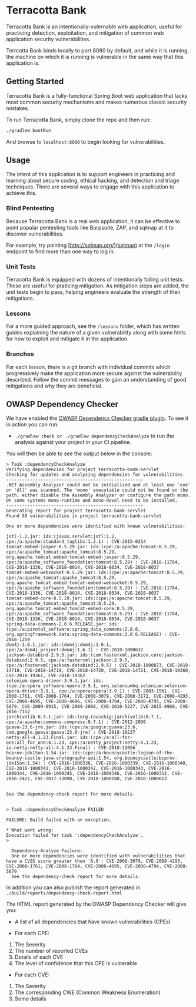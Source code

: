 # Terracotta Bank

Terracotta Bank is an intentionally-vulernable web application, useful for practicing detection, exploitation, and mitigation of common web application security vulnerabilities.

Terrcotta Bank binds locally to port 8080 by default, and while it is running, the machine on which it is running is vulnerable in the same way that this application is.

## Getting Started

Terracotta Bank is a fully-functional Spring Boot web application that lacks most common security mechanisms and makes numerous classic security mistakes.
 
To run Terracotta Bank, simply clone the repo and then run:

```bash
./gradlew bootRun
```

And browse to `localhost:8080` to begin looking for vulnerabilities.

## Usage

The intent of this application is to support engineers in practicing and learning about secure coding, ethical hacking, and detection and triage techniques. There are several ways to engage with this application to achieve this.

### Blind Pentesting

Because Terracotta Bank is a real web application, it can be effective to point popular pentesting tools like Burpsuite, ZAP, and sqlmap at it to discover vulnerabilities.

For example, try pointing [http://sqlmap.org/](sqlmap) at the `/login` endpoint to find more than one way to log in.

### Unit Tests

Terracotta Bank is equipped with dozens of intentionally failing unit tests. These are useful for praticing mitigation. As mitigation steps are added, the unit tests begin to pass, helping engineers evaluate the strength of their mitigations.

### Lessons

For a more guided approach, see the `/lessons` folder, which has written guides explaining the nature of a given vulnerability along with some hints for how to exploit and mitigate it in the application.
 
### Branches

For each lesson, there is a git branch with individual commits which progressively make the application more secure against the vulnerability described. Follow the commit messages to gain an understanding of good mitigations and why they are beneficial.

## OWASP Dependency Checker

We have enabled the [OWASP Dependencx Checker gradle plugin](https://jeremylong.github.io/DependencyCheck/dependency-check-gradle/index.html).
To see it in action you can run:

* `./gradlew check or ./gradlew dependencyCheckAnalyze` to run the analysis against your project in your CI pipeline.

You will then be able to see the output below in the console:

```
> Task :dependencyCheckAnalyze
Verifying dependencies for project terracotta-bank-servlet
Checking for updates and analyzing dependencies for vulnerabilities
----------------------------------------------------
.NET Assembly Analyzer could not be initialized and at least one 'exe' or 'dll' was scanned. The 'mono' executable could not be found on the path; either disable the Assembly Analyzer or configure the path mono. On some systems mono-runtime and mono-devel need to be installed.
----------------------------------------------------
Generating report for project terracotta-bank-servlet
Found 59 vulnerabilities in project terracotta-bank-servlet

One or more dependencies were identified with known vulnerabilities:

jstl-1.2.jar: ids:(javax.servlet:jstl:1.2, cpe:/a:apache:standard_taglibs:1.2.1) : CVE-2015-0254
tomcat-embed-jasper-8.5.29.jar: ids:(cpe:/a:apache:tomcat:8.5.29, cpe:/a:apache_tomcat:apache_tomcat:8.5.29, org.apache.tomcat.embed:tomcat-embed-jasper:8.5.29, cpe:/a:apache_software_foundation:tomcat:8.5.29) : CVE-2018-11784, CVE-2018-1336, CVE-2018-8014, CVE-2018-8034, CVE-2018-8037
tomcat-embed-websocket-8.5.29.jar: ids:(cpe:/a:apache:tomcat:8.5.29, cpe:/a:apache_tomcat:apache_tomcat:8.5.29, org.apache.tomcat.embed:tomcat-embed-websocket:8.5.29, cpe:/a:apache_software_foundation:tomcat:8.5.29) : CVE-2018-11784, CVE-2018-1336, CVE-2018-8014, CVE-2018-8034, CVE-2018-8037
tomcat-embed-core-8.5.29.jar: ids:(cpe:/a:apache:tomcat:8.5.29, cpe:/a:apache_tomcat:apache_tomcat:8.5.29, org.apache.tomcat.embed:tomcat-embed-core:8.5.29, cpe:/a:apache_software_foundation:tomcat:8.5.29) : CVE-2018-11784, CVE-2018-1336, CVE-2018-8014, CVE-2018-8034, CVE-2018-8037
spring-data-commons-2.0.6.RELEASE.jar: ids:(cpe:/a:pivotal_software:spring_data_commons:2.0.6, org.springframework.data:spring-data-commons:2.0.6.RELEASE) : CVE-2018-1259
dom4j-1.6.1.jar: ids:(dom4j:dom4j:1.6.1, cpe:/a:dom4j_project:dom4j:1.6.1) : CVE-2018-1000632
jackson-databind-2.9.5.jar: ids:(com.fasterxml.jackson.core:jackson-databind:2.9.5, cpe:/a:fasterxml:jackson:2.9.5, cpe:/a:fasterxml:jackson-databind:2.9.5) : CVE-2018-1000873, CVE-2018-14718, CVE-2018-14719, CVE-2018-14720, CVE-2018-14721, CVE-2018-19360, CVE-2018-19361, CVE-2018-19362
selenium-opera-driver-3.9.1.jar: ids:(cpe:/a:opera_software:opera:3.9.1, org.seleniumhq.selenium:selenium-opera-driver:3.9.1, cpe:/a:opera:opera:3.9.1) : CVE-2003-1561, CVE-2008-1761, CVE-2008-1764, CVE-2008-3079, CVE-2008-3172, CVE-2008-4293, CVE-2008-4695, CVE-2008-4696, CVE-2008-4794, CVE-2008-4795, CVE-2008-5679, CVE-2009-0915, CVE-2009-2068, CVE-2010-5227, CVE-2015-8960, CVE-2016-7152
jarchivelib-0.7.1.jar: ids:(org.rauschig:jarchivelib:0.7.1, cpe:/a:apache:commons-compress:0.7.1) : CVE-2012-2098
guava-23.6-jre.jar: ids:(cpe:/a:google:guava:23.6, com.google.guava:guava:23.6-jre) : CVE-2018-10237
netty-all-4.1.23.Final.jar: ids:(cpe:/a:all-for-one:all_for_one:4.1.23, cpe:/a:netty_project:netty:4.1.23, io.netty:netty-all:4.1.23.Final) : CVE-2018-12056
bcprov-jdk15on-1.54.jar: ids:(cpe:/a:bouncycastle:legion-of-the-bouncy-castle-java-crytography-api:1.54, org.bouncycastle:bcprov-jdk15on:1.54) : CVE-2016-1000338, CVE-2016-1000339, CVE-2016-1000340, CVE-2016-1000341, CVE-2016-1000342, CVE-2016-1000343, CVE-2016-1000344, CVE-2016-1000345, CVE-2016-1000346, CVE-2016-1000352, CVE-2016-2427, CVE-2017-13098, CVE-2018-1000180, CVE-2018-1000613


See the dependency-check report for more details.


> Task :dependencyCheckAnalyze FAILED

FAILURE: Build failed with an exception.

* What went wrong:
Execution failed for task ':dependencyCheckAnalyze'.
>

  Dependency-Analyze Failure:
  One or more dependencies were identified with vulnerabilities that have a CVSS score greater then '8.0': CVE-2008-3079, CVE-2008-4293, CVE-2008-1761, CVE-2008-1764, CVE-2008-4695, CVE-2008-4794, CVE-2008-5679
  See the dependency-check report for more details.
```

In addition you can also publish the report generated in `./build/reports/dependency-check-report.html`

The HTML report generated by the OWASP Dependency Checker will give you:
*	A list of all dependencies that have known vulnerabilities (CPEs)

*	For each CPE:
1. The Severity
2. The number of reported CVEs
3. Details of each CVE
4. The level of confidence that this CPE is vulnerable

*	For each CVE:
1. The Severity
2. The corresponding CWE (Common Weakness Enumeration)
3. Some details

